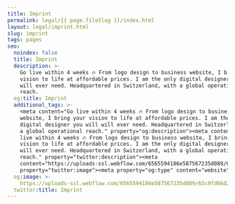 ```yaml
---
title: Imprint
permalink: legal/{{ page.fileSlug }}/index.html
layout: legal/imprint.html
slug: imprint
tags: pages
seo:
  noindex: false
  title: Imprint
  description: >-
    Go live within 4 weeks 🔥 From logo design to business website, I bring your
    vision to life at affordable prices. I am the only digital designer you will
    will ever need. Headquartered in Switzerland, with a global operational
    reach.
  og:title: Imprint
  additional_tags: >-
    <meta content="Go live within 4 weeks 🔥 From logo design to business
    website, I bring your vision to life at affordable prices. I am the only
    digital designer you will will ever need. Headquartered in Switzerland, with
    a global operational reach." property="og:description"><meta content="Go
    live within 4 weeks 🔥 From logo design to business website, I bring your
    vision to life at affordable prices. I am the only digital designer you will
    will ever need. Headquartered in Switzerland, with a global operational
    reach." property="twitter:description"><meta
    content="https://uploads-ssl.webflow.com/6565594186e587567235d089/65c9fd66d2e95d7d83b0cbd3_opengraph%20en.jpg"
    property="twitter:image"><meta property="og:type" content="website">
  og:image: >-
    https://uploads-ssl.webflow.com/6565594186e587567235d089/65c9fd66d2e95d7d83b0cbd3_opengraph%20en.jpg
  twitter:title: Imprint
---
```



